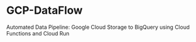 # GCP-DataFlow
Automated Data Pipeline: Google Cloud Storage to BigQuery using Cloud Functions and Cloud Run
